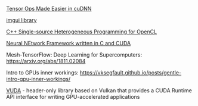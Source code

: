 [Tensor Ops Made Easier in cuDNN](https://devblogs.nvidia.com/tensor-ops-made-easier-in-cudnn/)

[imgui library](https://github.com/ocornut/imgui)

[C++ Single-source Heterogeneous Programming for OpenCL](https://www.khronos.org/sycl/)

[Neural NEtwork Framework written in C and CUDA](https://github.com/pjreddie/darknet)

Mesh-TensorFlow: Deep Learning for Supercomputers: https://arxiv.org/abs/1811.02084

Intro to GPUs inner workings: https://vksegfault.github.io/posts/gentle-intro-gpu-inner-workings/

[VUDA](https://github.com/jgbit/vuda) - header-only library based on Vulkan that provides a CUDA Runtime API interface for writing GPU-accelerated applications
